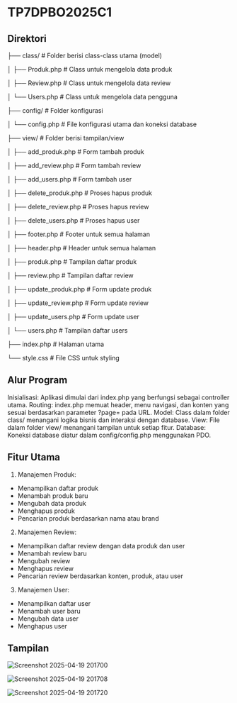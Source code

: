 # TP7DPBO2025C1

## Direktori
├── class/              # Folder berisi class-class utama (model)

│   ├── Produk.php      # Class untuk mengelola data produk

│   ├── Review.php      # Class untuk mengelola data review

│   └── Users.php       # Class untuk mengelola data pengguna

├── config/             # Folder konfigurasi

│   └── config.php      # File konfigurasi utama dan koneksi database

├── view/               # Folder berisi tampilan/view

│   ├── add_produk.php      # Form tambah produk

│   ├── add_review.php      # Form tambah review

│   ├── add_users.php       # Form tambah user

│   ├── delete_produk.php   # Proses hapus produk

│   ├── delete_review.php   # Proses hapus review

│   ├── delete_users.php    # Proses hapus user

│   ├── footer.php          # Footer untuk semua halaman

│   ├── header.php          # Header untuk semua halaman

│   ├── produk.php          # Tampilan daftar produk

│   ├── review.php          # Tampilan daftar review

│   ├── update_produk.php   # Form update produk

│   ├── update_review.php   # Form update review

│   ├── update_users.php    # Form update user

│   └── users.php           # Tampilan daftar users

├── index.php           # Halaman utama

└── style.css           # File CSS untuk styling

## Alur Program
Inisialisasi: Aplikasi dimulai dari index.php yang berfungsi sebagai controller utama.
Routing: index.php memuat header, menu navigasi, dan konten yang sesuai berdasarkan parameter ?page= pada URL.
Model: Class dalam folder class/ menangani logika bisnis dan interaksi dengan database.
View: File dalam folder view/ menangani tampilan untuk setiap fitur.
Database: Koneksi database diatur dalam config/config.php menggunakan PDO.

## Fitur Utama
1. Manajemen Produk:
  - Menampilkan daftar produk
  - Menambah produk baru
  - Mengubah data produk
  - Menghapus produk
  - Pencarian produk berdasarkan nama atau brand

2. Manajemen Review:
  - Menampilkan daftar review dengan data produk dan user
  - Menambah review baru
  - Mengubah review
  - Menghapus review
  - Pencarian review berdasarkan konten, produk, atau user

3. Manajemen User:
  - Menampilkan daftar user
  - Menambah user baru
  - Mengubah data user
  - Menghapus user

## Tampilan

![Screenshot 2025-04-19 201700](https://github.com/user-attachments/assets/1a55cf21-1d9a-4bdf-bc17-0c11dfb9ff5a)

![Screenshot 2025-04-19 201708](https://github.com/user-attachments/assets/9149e789-9b5b-4857-88ef-4ad94ff55bf1)

![Screenshot 2025-04-19 201720](https://github.com/user-attachments/assets/30aeeb63-f01e-4e4c-87d8-22a350796894)





